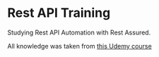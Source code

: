 # Rest API Training

Studying Rest API Automation with Rest Assured.  

All knowledge was taken from [this Udemy course](https://www.udemy.com/rest-api-automation/?src=sac&kw=rest)

